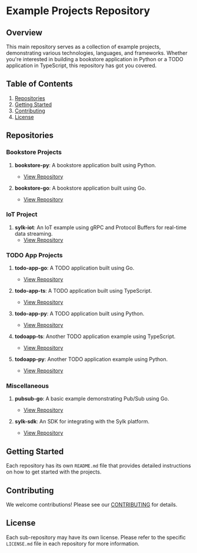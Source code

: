 # Example Projects Repository

## Overview

This main repository serves as a collection of example projects, demonstrating various technologies, languages, 
and frameworks. Whether you're interested in building a bookstore application in Python or a TODO application in 
TypeScript, this repository has got you covered.

## Table of Contents

1. [Repositories](#repositories)
2. [Getting Started](#getting-started)
3. [Contributing](#contributing)
4. [License](#license)

## Repositories

### Bookstore Projects

1. **bookstore-py**: A bookstore application built using Python.
   - [View Repository](https://github.com/sylk-build/sylk-examples/tree/main/bookstore-py)
   
2. **bookstore-go**: A bookstore application built using Go.
   - [View Repository](https://github.com/sylk-build/sylk-examples/tree/main/bookstore-go)

### IoT Project

1. **sylk-iot**: An IoT example using gRPC and Protocol Buffers for real-time data streaming.
   - [View Repository](https://github.com/sylk-build/sylk-examples/tree/main/sylk-iot)

### TODO App Projects

1. **todo-app-go**: A TODO application built using Go.
   - [View Repository](https://github.com/sylk-build/sylk-examples/tree/main/todo-app-go)

2. **todo-app-ts**: A TODO application built using TypeScript.
   - [View Repository](https://github.com/sylk-build/sylk-examples/tree/main/todo-app-ts)

3. **todo-app-py**: A TODO application built using Python.
   - [View Repository](https://github.com/sylk-build/sylk-examples/tree/main/todo-app-py)

4. **todoapp-ts**: Another TODO application example using TypeScript.
   - [View Repository](https://github.com/sylk-build/sylk-examples/tree/main/todoapp-ts)

5. **todoapp-py**: Another TODO application example using Python.
   - [View Repository](https://github.com/sylk-build/sylk-examples/tree/main/todoapp-py)

### Miscellaneous

1. **pubsub-go**: A basic example demonstrating Pub/Sub using Go.
   - [View Repository](https://github.com/sylk-build/sylk-examples/tree/main/pubsub-go)

2. **sylk-sdk**: An SDK for integrating with the Sylk platform.
   - [View Repository](https://github.com/sylk-build/sylk-examples/tree/main/sylk-sdk)

## Getting Started

Each repository has its own `README.md` file that provides detailed instructions on how to get started with the 
projects.

## Contributing

We welcome contributions! Please see our [CONTRIBUTING](./CONTRIBUTING.md) for details.

## License

Each sub-repository may have its own license. Please refer to the specific `LICENSE.md` file in each repository 
for more information.

